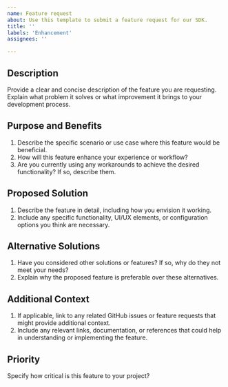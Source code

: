 ```yaml
---
name: Feature request
about: Use this template to submit a feature request for our SDK.
title: ''
labels: 'Enhancement'
assignees: ''

---
```

<!-- 
Pre-Submission Checklist

1. Check previously opened issues and confirm that your feature hasn't been requested before
2. Review the integration guide and Github docs to ensure the feature you need isn't included
3. Verify that the feature specifically relates to the Android SDK

Integration guide: https://docs.adyen.com/online-payments/build-your-integration/?platform=Android
Github docs: https://github.com/Adyen/adyen-android/tree/v5/docs
-->

## Description
Provide a clear and concise description of the feature you are requesting. Explain what problem it solves or what improvement it brings to your development process.

## Purpose and Benefits
1. Describe the specific scenario or use case where this feature would be beneficial. 
2. How will this feature enhance your experience or workflow? 
3. Are you currently using any workarounds to achieve the desired functionality? If so, describe them.

## Proposed Solution
1. Describe the feature in detail, including how you envision it working. 
2. Include any specific functionality, UI/UX elements, or configuration options you think are necessary. 

## Alternative Solutions
1. Have you considered other solutions or features? If so, why do they not meet your needs? 
2. Explain why the proposed feature is preferable over these alternatives.

## Additional Context
1. If applicable, link to any related GitHub issues or feature requests that might provide additional context.
2. Include any relevant links, documentation, or references that could help in understanding or implementing the feature.

## Priority
Specify how critical is this feature to your project?
